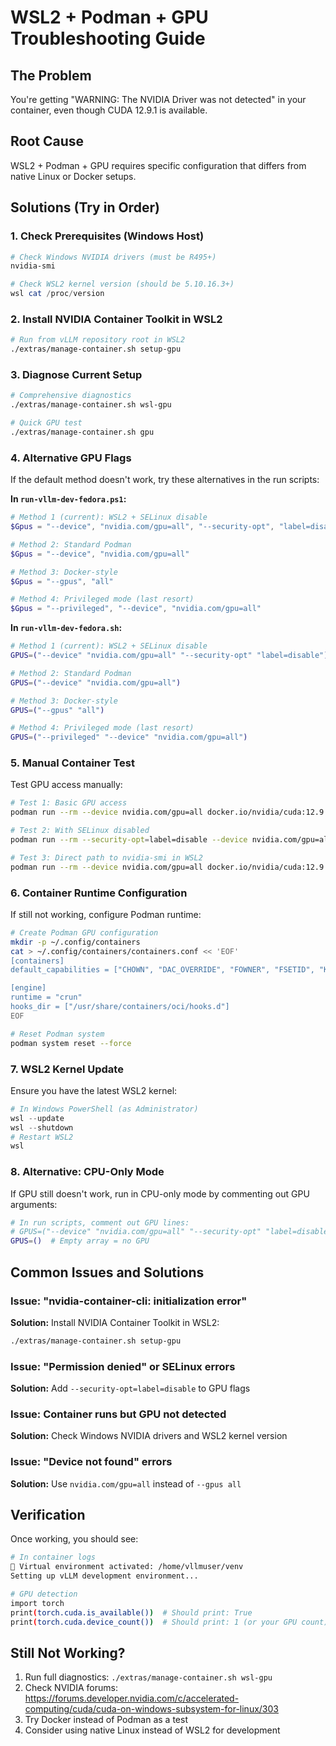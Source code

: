 # WSL2 + Podman + GPU Troubleshooting Guide

## The Problem
You're getting "WARNING: The NVIDIA Driver was not detected" in your container, even though CUDA 12.9.1 is available.

## Root Cause
WSL2 + Podman + GPU requires specific configuration that differs from native Linux or Docker setups.

## Solutions (Try in Order)

### 1. Check Prerequisites (Windows Host)
```powershell
# Check Windows NVIDIA drivers (must be R495+)
nvidia-smi

# Check WSL2 kernel version (should be 5.10.16.3+)
wsl cat /proc/version
```

### 2. Install NVIDIA Container Toolkit in WSL2
```bash
# Run from vLLM repository root in WSL2
./extras/manage-container.sh setup-gpu
```

### 3. Diagnose Current Setup
```bash
# Comprehensive diagnostics
./extras/manage-container.sh wsl-gpu

# Quick GPU test
./extras/manage-container.sh gpu
```

### 4. Alternative GPU Flags
If the default method doesn't work, try these alternatives in the run scripts:

**In `run-vllm-dev-fedora.ps1`:**
```powershell
# Method 1 (current): WSL2 + SELinux disable
$Gpus = "--device", "nvidia.com/gpu=all", "--security-opt", "label=disable"

# Method 2: Standard Podman
$Gpus = "--device", "nvidia.com/gpu=all"

# Method 3: Docker-style
$Gpus = "--gpus", "all"

# Method 4: Privileged mode (last resort)
$Gpus = "--privileged", "--device", "nvidia.com/gpu=all"
```

**In `run-vllm-dev-fedora.sh`:**
```bash
# Method 1 (current): WSL2 + SELinux disable
GPUS=("--device" "nvidia.com/gpu=all" "--security-opt" "label=disable")

# Method 2: Standard Podman
GPUS=("--device" "nvidia.com/gpu=all")

# Method 3: Docker-style
GPUS=("--gpus" "all")

# Method 4: Privileged mode (last resort)
GPUS=("--privileged" "--device" "nvidia.com/gpu=all")
```

### 5. Manual Container Test
Test GPU access manually:
```bash
# Test 1: Basic GPU access
podman run --rm --device nvidia.com/gpu=all docker.io/nvidia/cuda:12.9.1-base-ubi9 nvidia-smi

# Test 2: With SELinux disabled
podman run --rm --security-opt=label=disable --device nvidia.com/gpu=all docker.io/nvidia/cuda:12.9.1-base-ubi9 nvidia-smi

# Test 3: Direct path to nvidia-smi in WSL2
podman run --rm --device nvidia.com/gpu=all docker.io/nvidia/cuda:12.9.1-base-ubi9 /usr/lib/wsl/lib/nvidia-smi
```

### 6. Container Runtime Configuration
If still not working, configure Podman runtime:
```bash
# Create Podman GPU configuration
mkdir -p ~/.config/containers
cat > ~/.config/containers/containers.conf << 'EOF'
[containers]
default_capabilities = ["CHOWN", "DAC_OVERRIDE", "FOWNER", "FSETID", "KILL", "NET_BIND_SERVICE", "SETFCAP", "SETGID", "SETPCAP", "SETUID", "SYS_CHROOT"]

[engine]
runtime = "crun"
hooks_dir = ["/usr/share/containers/oci/hooks.d"]
EOF

# Reset Podman system
podman system reset --force
```

### 7. WSL2 Kernel Update
Ensure you have the latest WSL2 kernel:
```powershell
# In Windows PowerShell (as Administrator)
wsl --update
wsl --shutdown
# Restart WSL2
wsl
```

### 8. Alternative: CPU-Only Mode
If GPU still doesn't work, run in CPU-only mode by commenting out GPU arguments:
```bash
# In run scripts, comment out GPU lines:
# GPUS=("--device" "nvidia.com/gpu=all" "--security-opt" "label=disable")
GPUS=()  # Empty array = no GPU
```

## Common Issues and Solutions

### Issue: "nvidia-container-cli: initialization error"
**Solution:** Install NVIDIA Container Toolkit in WSL2:
```bash
./extras/manage-container.sh setup-gpu
```

### Issue: "Permission denied" or SELinux errors
**Solution:** Add `--security-opt=label=disable` to GPU flags

### Issue: Container runs but GPU not detected
**Solution:** Check Windows NVIDIA drivers and WSL2 kernel version

### Issue: "Device not found" errors
**Solution:** Use `nvidia.com/gpu=all` instead of `--gpus all`

## Verification
Once working, you should see:
```bash
# In container logs
🐍 Virtual environment activated: /home/vllmuser/venv
Setting up vLLM development environment...

# GPU detection
import torch
print(torch.cuda.is_available())  # Should print: True
print(torch.cuda.device_count())  # Should print: 1 (or your GPU count)
```

## Still Not Working?
1. Run full diagnostics: `./extras/manage-container.sh wsl-gpu`
2. Check NVIDIA forums: https://forums.developer.nvidia.com/c/accelerated-computing/cuda/cuda-on-windows-subsystem-for-linux/303
3. Try Docker instead of Podman as a test
4. Consider using native Linux instead of WSL2 for development
